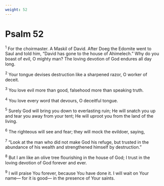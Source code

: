 ```yaml
---
weight: 52
---
```


# Psalm 52

<sup>1</sup> For the choirmaster. A Maskil of David. After Doeg the Edomite went to Saul and told him, “David has gone to the house of Ahimelech.” Why do you boast of evil, O mighty man? The loving devotion of God endures all day long. 

<sup>2</sup> Your tongue devises destruction like a sharpened razor, O worker of deceit. 

<sup>3</sup> You love evil more than good, falsehood more than speaking truth. 

<sup>4</sup> You love every word that devours, O deceitful tongue. 

<sup>5</sup> Surely God will bring you down to everlasting ruin; He will snatch you up and tear you away from your tent; He will uproot you from the land of the living. 

<sup>6</sup> The righteous will see and fear; they will mock the evildoer, saying, 

<sup>7</sup> “Look at the man who did not make God his refuge, but trusted in the abundance of his wealth and strengthened himself by destruction.” 

<sup>8</sup> But I am like an olive tree flourishing in the house of God; I trust in the loving devotion of God forever and ever. 

<sup>9</sup> I will praise You forever, because You have done it. I will wait on Your name— for it is good— in the presence of Your saints. 


